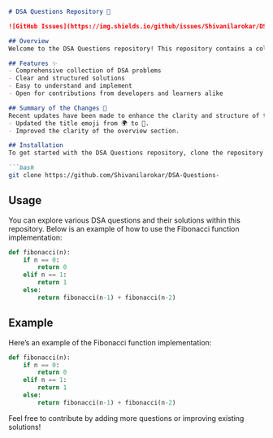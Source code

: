 ```markdown
# DSA Questions Repository 🚀

![GitHub Issues](https://img.shields.io/github/issues/Shivanilarokar/DSA-Questions-) ![GitHub Forks](https://img.shields.io/github/forks/Shivanilarokar/DSA-Questions-) ![GitHub Stars](https://img.shields.io/github/stars/Shivanilarokar/DSA-Questions-)

## Overview
Welcome to the DSA Questions repository! This repository contains a collection of Data Structures and Algorithms (DSA) questions with solutions aimed at helping you improve your coding skills.

## Features ✨
- Comprehensive collection of DSA problems
- Clear and structured solutions
- Easy to understand and implement
- Open for contributions from developers and learners alike

## Summary of the Changes 💄
Recent updates have been made to enhance the clarity and structure of the README, along with code improvements. Notable changes include:
- Updated the title emoji from 🌍 to 🚀.
- Improved the clarity of the overview section.

## Installation
To get started with the DSA Questions repository, clone the repository to your local machine:

```bash
git clone https://github.com/Shivanilarokar/DSA-Questions-
```

## Usage
You can explore various DSA questions and their solutions within this repository. Below is an example of how to use the Fibonacci function implementation:

```python
def fibonacci(n):
    if n == 0:
        return 0
    elif n == 1:
        return 1
    else:
        return fibonacci(n-1) + fibonacci(n-2)
```

## Example
Here’s an example of the Fibonacci function implementation:

```python
def fibonacci(n):
    if n == 0:
        return 0
    elif n == 1:
        return 1
    else:
        return fibonacci(n-1) + fibonacci(n-2)
```

Feel free to contribute by adding more questions or improving existing solutions!
```